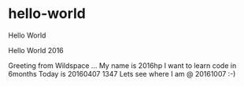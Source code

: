 # hello-world

Hello World

Hello World 2016

Greeting from Wildspace ...
My name is 2016hp
I want to learn code in 6months 
Today is 20160407 1347
Lets see where I am @ 20161007
:-)
